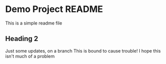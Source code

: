 # Demo Project README

This is a simple readme file

## Heading 2

Just some updates, on a branch
This is bound to cause trouble!
I hope this isn't much of a problem